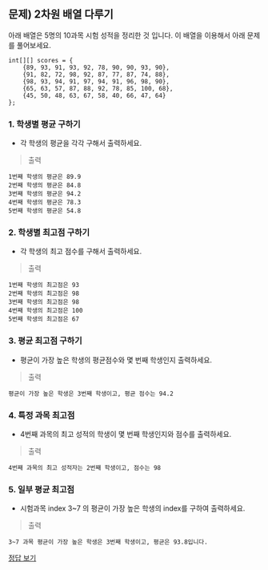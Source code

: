 ## 문제) 2차원 배열 다루기

아래 배열은 5명의 10과목 시험 성적을 정리한 것 입니다. 
이 배열을 이용해서 아래 문제를 풀어보세요. 

```
int[][] scores = {
    {89, 93, 91, 93, 92, 78, 90, 90, 93, 90},
    {91, 82, 72, 98, 92, 87, 77, 87, 74, 88},
    {98, 93, 94, 91, 97, 94, 91, 96, 98, 90},
    {65, 63, 57, 87, 88, 92, 78, 85, 100, 68},
    {45, 50, 48, 63, 67, 58, 40, 66, 47, 64}
};
```

### 1. 학생별 평균 구하기

* 각 학생의 평균을 각각 구해서 출력하세요.

> 출력

```
1번째 학생의 평균은 89.9
2번째 학생의 평균은 84.8
3번째 학생의 평균은 94.2
4번째 학생의 평균은 78.3
5번째 학생의 평균은 54.8
```

### 2. 학생별 최고점 구하기
* 각 학생의 최고 점수를 구해서 출력하세요.

> 출력

```
1번째 학생의 최고점은 93
2번째 학생의 최고점은 98
3번째 학생의 최고점은 98
4번째 학생의 최고점은 100
5번째 학생의 최고점은 67
```

### 3. 평균 최고점 구하기
* 평균이 가장 높은 학생의 평균점수와 몇 번째 학생인지 출력하세요.

> 출력

```
평균이 가장 높은 학생은 3번째 학생이고, 평균 점수는 94.2
```

### 4. 특정 과목 최고점
* 4번째 과목의 최고 성적의 학생이 몇 번째 학생인지와 점수를 출력하세요.


> 출력

```
4번째 과목의 최고 성적자는 2번째 학생이고, 점수는 98
```

### 5. 일부 평균 최고점
* 시험과목 index 3~7 의 평균이 가장 높은 학생의 index를 구하여 출력하세요.

> 출력

```
3~7 과목 평균이 가장 높은 학생은 3번째 학생이고, 평균은 93.8입니다. 
```

[정답 보기](Quiz02.java)